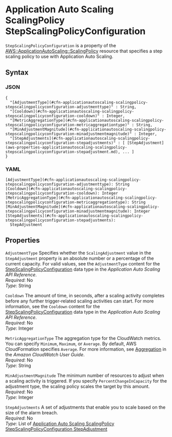 # Application Auto Scaling ScalingPolicy StepScalingPolicyConfiguration<a name="aws-properties-applicationautoscaling-scalingpolicy-stepscalingpolicyconfiguration"></a>

`StepScalingPolicyConfiguration` is a property of the [AWS::ApplicationAutoScaling::ScalingPolicy](aws-resource-applicationautoscaling-scalingpolicy.md) resource that specifies a step scaling policy to use with Application Auto Scaling\.

## Syntax<a name="w4ab1c21c10c23c17c23b5"></a>

### JSON<a name="aws-properties-applicationautoscaling-scalingpolicy-stepscalingpolicyconfiguration-syntax.json"></a>

```
{
  "[AdjustmentType](#cfn-applicationautoscaling-scalingpolicy-stepscalingpolicyconfiguration-adjustmenttype)" : String,
  "[Cooldown](#cfn-applicationautoscaling-scalingpolicy-stepscalingpolicyconfiguration-cooldown)" : Integer,
  "[MetricAggregationType](#cfn-applicationautoscaling-scalingpolicy-stepscalingpolicyconfiguration-metricaggregationtype)" : String,
  "[MinAdjustmentMagnitude](#cfn-applicationautoscaling-scalingpolicy-stepscalingpolicyconfiguration-minadjustmentmagnitude)" : Integer,
  "[StepAdjustments](#cfn-applicationautoscaling-scalingpolicy-stepscalingpolicyconfiguration-stepadjustments)" : [ [StepAdjustment](aws-properties-applicationautoscaling-scalingpolicy-stepscalingpolicyconfiguration-stepadjustment.md), ... ]
}
```

### YAML<a name="aws-properties-applicationautoscaling-scalingpolicy-stepscalingpolicyconfiguration-syntax.yaml"></a>

```
[AdjustmentType](#cfn-applicationautoscaling-scalingpolicy-stepscalingpolicyconfiguration-adjustmenttype): String
[Cooldown](#cfn-applicationautoscaling-scalingpolicy-stepscalingpolicyconfiguration-cooldown): Integer
[MetricAggregationType](#cfn-applicationautoscaling-scalingpolicy-stepscalingpolicyconfiguration-metricaggregationtype): String
[MinAdjustmentMagnitude](#cfn-applicationautoscaling-scalingpolicy-stepscalingpolicyconfiguration-minadjustmentmagnitude): Integer
[StepAdjustments](#cfn-applicationautoscaling-scalingpolicy-stepscalingpolicyconfiguration-stepadjustments):
  StepAdjustment
```

## Properties<a name="w4ab1c21c10c23c17c23b7"></a>

`AdjustmentType`  <a name="cfn-applicationautoscaling-scalingpolicy-stepscalingpolicyconfiguration-adjustmenttype"></a>
Specifies whether the `ScalingAdjustment` value in the `StepAdjustment` property is an absolute number or a percentage of the current capacity\. For valid values, see the `AdjustmentType` content for the [StepScalingPolicyConfiguration](https://docs.aws.amazon.com/autoscaling/application/APIReference/API_StepScalingPolicyConfiguration.html) data type in the *Application Auto Scaling API Reference*\.  
*Required*: No  
*Type*: String

`Cooldown`  <a name="cfn-applicationautoscaling-scalingpolicy-stepscalingpolicyconfiguration-cooldown"></a>
The amount of time, in seconds, after a scaling activity completes before any further trigger\-related scaling activities can start\. For more information, see the `Cooldown` content for the [StepScalingPolicyConfiguration](https://docs.aws.amazon.com/autoscaling/application/APIReference/API_StepScalingPolicyConfiguration.html) data type in the *Application Auto Scaling API Reference*\.  
*Required*: No  
*Type*: Integer

`MetricAggregationType`  <a name="cfn-applicationautoscaling-scalingpolicy-stepscalingpolicyconfiguration-metricaggregationtype"></a>
The aggregation type for the CloudWatch metrics\. You can specify `Minimum`, `Maximum`, or `Average`\. By default, AWS CloudFormation specifies `Average`\. For more information, see [Aggregation](https://docs.aws.amazon.com/AmazonCloudWatch/latest/DeveloperGuide/cloudwatch_concepts.html#CloudWatchAggregation) in the *Amazon CloudWatch User Guide*\.  
*Required*: No  
*Type*: String

`MinAdjustmentMagnitude`  <a name="cfn-applicationautoscaling-scalingpolicy-stepscalingpolicyconfiguration-minadjustmentmagnitude"></a>
The minimum number of resources to adjust when a scaling activity is triggered\. If you specify `PercentChangeInCapacity` for the adjustment type, the scaling policy scales the target by this amount\.  
*Required*: No  
*Type*: Integer

`StepAdjustments`  <a name="cfn-applicationautoscaling-scalingpolicy-stepscalingpolicyconfiguration-stepadjustments"></a>
A set of adjustments that enable you to scale based on the size of the alarm breach\.  
*Required*: No  
*Type*: List of [Application Auto Scaling ScalingPolicy StepScalingPolicyConfiguration StepAdjustment](aws-properties-applicationautoscaling-scalingpolicy-stepscalingpolicyconfiguration-stepadjustment.md)